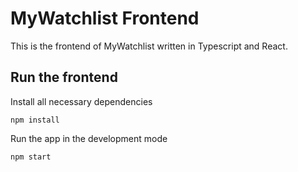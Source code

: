 # MyWatchlist Frontend
This is the frontend of MyWatchlist written in Typescript and React.
## Run the frontend
Install all necessary dependencies
```
npm install
```
Run the app in the development mode
```
npm start
```
